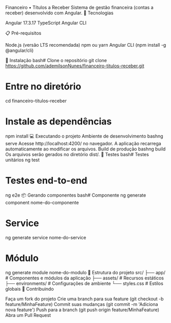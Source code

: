 Financeiro • Títulos a Receber
Sistema de gestão financeira (contas a receber) desenvolvido com Angular.
🚀 Tecnologias

Angular 17.3.17
TypeScript
Angular CLI

📋 Pré-requisitos

Node.js (versão LTS recomendada)
npm ou yarn
Angular CLI (npm install -g @angular/cli)

🔧 Instalação
bash# Clone o repositório
git clone https://github.com/ademilsonNunes/financeiro-titulos-receber.git

# Entre no diretório
cd financeiro-titulos-receber

# Instale as dependências
npm install
💻 Executando o projeto
Ambiente de desenvolvimento
bashng serve
Acesse http://localhost:4200/ no navegador. A aplicação recarrega automaticamente ao modificar os arquivos.
Build de produção
bashng build
Os arquivos serão gerados no diretório dist/.
🧪 Testes
bash# Testes unitários
ng test

# Testes end-to-end
ng e2e
📦 Gerando componentes
bash# Componente
ng generate component nome-do-componente

# Service
ng generate service nome-do-service

# Módulo
ng generate module nome-do-modulo
📝 Estrutura do projeto
src/
├── app/           # Componentes e módulos da aplicação
├── assets/        # Recursos estáticos
├── environments/  # Configurações de ambiente
└── styles.css     # Estilos globais
🤝 Contribuindo

Faça um fork do projeto
Crie uma branch para sua feature (git checkout -b feature/MinhaFeature)
Commit suas mudanças (git commit -m 'Adiciona nova feature')
Push para a branch (git push origin feature/MinhaFeature)
Abra um Pull Request
